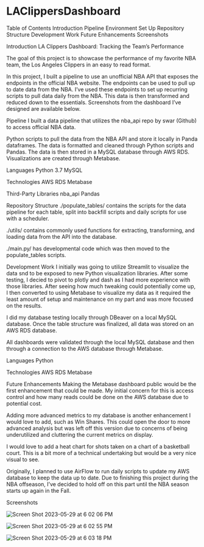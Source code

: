 # LAClippersDashboard
Table of Contents
Introduction
Pipeline
Environment Set Up
Repository Structure
Development Work
Future Enhancements
Screenshots

Introduction
LA Clippers Dashboard: Tracking the Team’s Performance

The goal of this project is to showcase the performance of my favorite NBA team, the Los Angeles Clippers in an easy to read format.

In this project, I built a pipeline to use an unofficial NBA API that exposes the endpoints in the official NBA website. The endpoints can be used to pull up to date data from the NBA. I’ve used these endpoints to set up recurring scripts to pull data daily from the NBA. This data is then transformed and reduced down to the essentials. Screenshots from the dashboard I’ve designed are available below.


Pipeline
I built a data pipeline that utilizes the nba_api repo by swar (Github) to access official NBA data.

Python scripts to pull the data from the NBA API and store it locally in Panda dataframes.
The data is formatted and cleaned through Python scripts and Pandas.
The data is then stored in a MySQL database through AWS RDS.
Visualizations are created through Metabase.

Languages
Python 3.7
MySQL

Technologies
AWS RDS
Metabase

Third-Party Libraries
nba_api
Pandas

Repository Structure
./populate_tables/ contains the scripts for the data pipeline for each table, split into backfill scripts and daily scripts for use with a scheduler.

./utils/ contains commonly used functions for extracting, transforming, and loading data from the API into the database.

./main.py/ has developmental code which was then moved to the populate_tables scripts.


Development Work
I initially was going to utilize Streamlit to visualize the data snd to be exposed to new Python visualization libraries. After some testing, I decied to pivot to plotly and dash as I had more experience with those libraries. After seeing how much tweaking could potentially come up, I then converted to using Metabase to visualize my data as it required the least amount of setup and maintenance on my part and was more focused on the results.

I did my database testing locally through DBeaver on a local MySQL database. Once the table structure was finalized, all data was stored on an AWS RDS database.

All dashboards were validated through the local MySQL database and then through a connection to the AWS database through Metabase.

Languages
Python

Technologies
AWS RDS
Metabase

Future Enhancements
Making the Metabase dashboard public would be the first enhancement that could be made. My initial concern for this is access control and how many reads could be done on the AWS database due to potential cost.

Adding more advanced metrics to my database is another enhancement I would love to add, such as Win Shares. This could open the door to more advanced analysis but was left off this version due to concerns of being underutilized and cluttering the current metrics on display.

I would love to add a heat chart for shots taken on a chart of a basketball court. This is a bit more of a technical undertaking but would be a very nice visual to see.

Originally, I planned to use AirFlow to run daily scripts to update my AWS database to keep the data up to date. Due to finishing this project during the NBA offseason, I’ve decided to hold off on this part until the NBA season starts up again in the Fall.

Screenshots

![Screen Shot 2023-05-29 at 6 02 06 PM](https://github.com/cristian-franco/LAClippersDashboard/assets/40413416/3ea7926f-e1c6-49d8-84ce-7ea12b742d9d)


![Screen Shot 2023-05-29 at 6 02 55 PM](https://github.com/cristian-franco/LAClippersDashboard/assets/40413416/9f1cf78d-e543-45e9-821f-5989b9a26184)



![Screen Shot 2023-05-29 at 6 03 18 PM](https://github.com/cristian-franco/LAClippersDashboard/assets/40413416/5ae015a4-c633-4fa2-92bb-8a2ad32ca49d)



